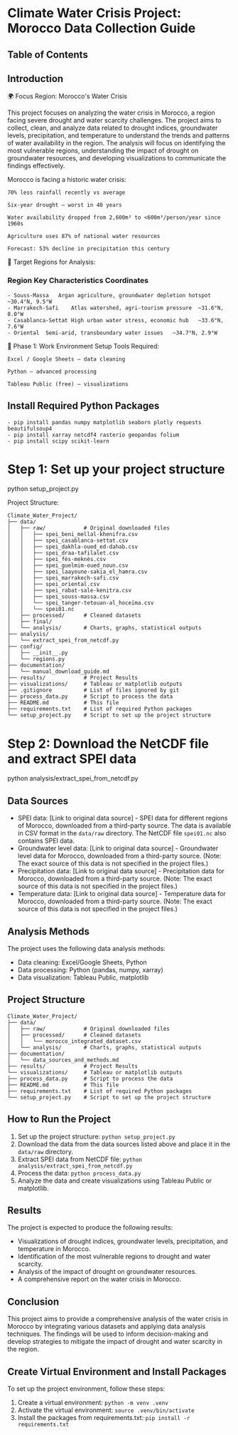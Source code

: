 # Climate Water Crisis Project: Morocco Data Collection Guide

## Table of Contents



## Introduction

🌍 Focus Region: Morocco's Water Crisis

This project focuses on analyzing the water crisis in Morocco, a region facing severe drought and water scarcity challenges. The project aims to collect, clean, and analyze data related to drought indices, groundwater levels, precipitation, and temperature to understand the trends and patterns of water availability in the region. The analysis will focus on identifying the most vulnerable regions, understanding the impact of drought on groundwater resources, and developing visualizations to communicate the findings effectively.

Morocco is facing a historic water crisis:

    70% less rainfall recently vs average

    Six-year drought – worst in 40 years

    Water availability dropped from 2,600m³ to <600m³/person/year since 1960s

    Agriculture uses 87% of national water resources

    Forecast: 53% decline in precipitation this century

🎯 Target Regions for Analysis:
### Region	Key Characteristics	Coordinates
    - Souss-Massa	Argan agriculture, groundwater depletion hotspot	~30.4°N, 9.5°W
    - Marrakech-Safi	Atlas watershed, agri-tourism pressure	~31.6°N, 8.0°W
    - Casablanca-Settat	High urban water stress, economic hub	~33.6°N, 7.6°W
    - Oriental	Semi-arid, transboundary water issues	~34.7°N, 2.9°W

🧰 Phase 1: Work Environment Setup
Tools Required:

    Excel / Google Sheets – data cleaning 

    Python – advanced processing

    Tableau Public (free) – visualizations

##  Install Required Python Packages
    - pip install pandas numpy matplotlib seaborn plotly requests beautifulsoup4
    - pip install xarray netcdf4 rasterio geopandas folium
    - pip install scipy scikit-learn

# Step 1: Set up your project structure
python setup_project.py


Project Structure:
```
Climate_Water_Project/
├── data/
│   ├── raw/            # Original downloaded files
│   │   ├── spei_beni_mellal-khenifra.csv
│   │   ├── spei_casablanca-settat.csv
│   │   ├── spei_dakhla-oued_ed-dahab.csv
│   │   ├── spei_draa-tafilalet.csv
│   │   ├── spei_fès-meknès.csv
│   │   ├── spei_guelmim-oued_noun.csv
│   │   ├── spei_laayoune-sakia_el_hamra.csv
│   │   ├── spei_marrakech-safi.csv
│   │   ├── spei_oriental.csv
│   │   ├── spei_rabat-sale-kenitra.csv
│   │   ├── spei_souss-massa.csv
│   │   └── spei_tanger-tetouan-al_hoceïma.csv
│   │   └── spei01.nc
│   ├── processed/      # Cleaned datasets
│   ├── final/
│   └── analysis/       # Charts, graphs, statistical outputs
├── analysis/
│   └── extract_spei_from_netcdf.py
├── config/
│   ├── __init__.py
│   └── regions.py
├── documentation/
│   └── manual_download_guide.md
├── results/            # Project Results
├── visualizations/     # Tableau or matplotlib outputs
├── .gitignore          # List of files ignored by git
├── process_data.py     # Script to process the data
├── README.md           # This file
├── requirements.txt    # List of required Python packages
└── setup_project.py    # Script to set up the project structure
```

# Step 2: Download the NetCDF file and extract SPEI data
python analysis/extract_spei_from_netcdf.py

## Data Sources

*   SPEI data: [Link to original data source] - SPEI data for different regions of Morocco, downloaded from a third-party source. The data is available in CSV format in the `data/raw` directory. The NetCDF file `spei01.nc` also contains SPEI data.
*   Groundwater level data: [Link to original data source] - Groundwater level data for Morocco, downloaded from a third-party source. (Note: The exact source of this data is not specified in the project files.)
*   Precipitation data: [Link to original data source] - Precipitation data for Morocco, downloaded from a third-party source. (Note: The exact source of this data is not specified in the project files.)
*   Temperature data: [Link to original data source] - Temperature data for Morocco, downloaded from a third-party source. (Note: The exact source of this data is not specified in the project files.)

## Analysis Methods

The project uses the following data analysis methods:

*   Data cleaning: Excel/Google Sheets, Python
*   Data processing: Python (pandas, numpy, xarray)
*   Data visualization: Tableau Public, matplotlib

## Project Structure

```
Climate_Water_Project/
├── data/
│   ├── raw/            # Original downloaded files
│   ├── processed/      # Cleaned datasets
│   │   └── morocco_integrated_dataset.csv
│   └── analysis/       # Charts, graphs, statistical outputs
├── documentation/
│   └── data_sources_and_methods.md
├── results/            # Project Results
└── visualizations/     # Tableau or matplotlib outputs
├── process_data.py     # Script to process the data
├── README.md           # This file
├── requirements.txt    # List of required Python packages
└── setup_project.py    # Script to set up the project structure
```

## How to Run the Project

1.  Set up the project structure: `python setup_project.py`
2.  Download the data from the data sources listed above and place it in the `data/raw` directory.
3.  Extract SPEI data from NetCDF file: `python analysis/extract_spei_from_netcdf.py`
4.  Process the data: `python process_data.py`
5.  Analyze the data and create visualizations using Tableau Public or matplotlib.

## Results

The project is expected to produce the following results:

*   Visualizations of drought indices, groundwater levels, precipitation, and temperature in Morocco.
*   Identification of the most vulnerable regions to drought and water scarcity.
*   Analysis of the impact of drought on groundwater resources.
*   A comprehensive report on the water crisis in Morocco.

## Conclusion

This project aims to provide a comprehensive analysis of the water crisis in Morocco by integrating various datasets and applying data analysis techniques. The findings will be used to inform decision-making and develop strategies to mitigate the impact of drought and water scarcity in the region.

## Create Virtual Environment and Install Packages

To set up the project environment, follow these steps:

1.  Create a virtual environment: `python -m venv .venv`
2.  Activate the virtual environment: `source .venv/bin/activate`
3.  Install the packages from requirements.txt: `pip install -r requirements.txt`
